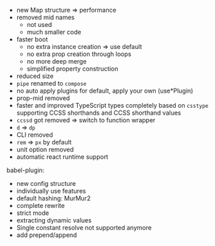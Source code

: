 -   new Map structure => performance
-   removed mid names
    -   not used
    -   much smaller code
-   faster boot
    -   no extra instance creation => use default
    -   no extra prop creation through loops
    -   no more deep merge
    -   simplified property construction
-   reduced size
-   `pipe` renamed to `compose`
-   no auto apply plugins for default, apply your own (use\*Plugin)
-   prop-mid removed
-   faster and improved TypeScript types completely based on `csstype` supporting CCSS shorthands and CCSS shorthand values
-   `ccssd` got removed => switch to function wrapper
-   `d` => `dp`
-   CLI removed
-   `rem` => `px` by default
-   unit option removed
-   automatic react runtime support

babel-plugin:

-   new config structure
-   individually use features
-   default hashing: MurMur2
-   complete rewrite
-   strict mode
-   extracting dynamic values
-   Single constant resolve not supported anymore
-   add prepend/append

